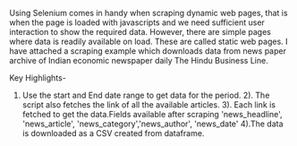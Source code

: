 Using Selenium comes in handy when scraping dynamic web pages, that is when the page is loaded with javascripts and we need sufficient user interaction to show the required data. However, there are simple pages where data is readily available on load. These are called static web pages. I have attached a scraping example which downloads data from news paper archive of Indian economic newspaper daily The Hindu Business Line.

Key Highlights-
1) Use the start and End date range to get data for the period.
2). The script also fetches the link of all the available articles.
3). Each link is fetched to get the data.Fields available after scraping
'news_headline', 'news_article', 'news_category','news_author', 'news_date'
4).The data is downloaded as a CSV created from dataframe.  
